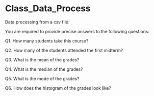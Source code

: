 # Class_Data_Process
Data processing from a csv file.

You are required to provide precise answers to the following questions:

Q1. How many students take this course?

Q2. How many of the students attended the first midterm?

Q3. What is the mean of the grades?

Q4. What is the median of the grades?

Q5. What is the mode of the grades?

Q6. How does the histogram of the grades look like?
